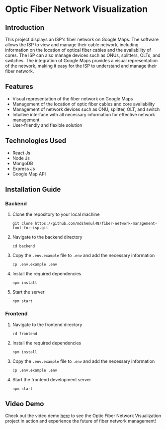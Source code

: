 # Optic Fiber Network Visualization

## Introduction

This project displays an ISP's fiber network on Google Maps. The software allows the ISP to view and manage their cable network, including information on the location of optical fiber cables and the availability of cores. The ISP can also manage devices such as ONUs, splitters, OLTs, and switches. The integration of Google Maps provides a visual representation of the network, making it easy for the ISP to understand and manage their fiber network.

## Features

- Visual representation of the fiber network on Google Maps
- Management of the location of optic fiber cables and core availability
- Management of network devices such as ONU, splitter, OLT, and switch
- Intuitive interface with all necessary information for effective network management
- User-friendly and flexible solution

## Technologies Used

- React Js
- Node Js
- MongoDB
- Express Js
- Google Map API

## Installation Guide

### Backend

1. Clone the repository to your local machine

   ```
   git clone https://github.com/mdshemul48/fiber-network-management-tool-for-isp.git
   ```

2. Navigate to the backend directory
   ```
   cd backend
   ```
3. Copy the `.env.example` file to `.env` and add the necessary information

   ```
   cp .env.example .env
   ```

4. Install the required dependencies

   ```
   npm install
   ```

5. Start the server

   ```
   npm start
   ```

### Frontend

1. Navigate to the frontend directory

   ```
   cd frontend
   ```

2. Install the required dependencies

   ```
   npm install
   ```

3. Copy the `.env.example` file to `.env` and add the necessary information

   ```
   cp .env.example .env
   ```

4. Start the frontend development server
   ```
   npm start
   ```

## Video Demo

Check out the video demo [here](https://youtu.be/NCaWp_L8tGw 'Optic Fiber Network Visualization demo') to see the Optic Fiber Network Visualization project in action and experience the future of fiber network management!
